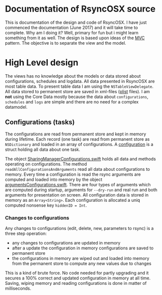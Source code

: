 # Documentation of RsyncOSX source

This is documentation of the design and code of RsyncOSX. I have just commenced the documentation (June 2017) and it will take time to complete. Why am I doing it? Well, primary for fun but i might learn something from it as well. The design is based upon ideas of the [MVC](https://en.wikipedia.org/wiki/Model%E2%80%93view%E2%80%93controller) pattern. The objective is to separate the view and the model.

# High Level design

The views has no knowledge about the models or data stored about configurations, schedules and logdata. All data presented in RsyncOSX are most table data. To present table data I am using the `NSTableViewDelegate`. All data stored to permanent store are saved in xml-files ([plist](https://en.wikipedia.org/wiki/Property_list) files). I am **not** using the Core Data mostly because the data about `configurations`, `schedules` and `logs` are simple and there are no need for a complex datamodel.

## Configurations (tasks)

The configurations are read from permanent store and kept in memory during lifetime. Each record (one task) are read from permanent store as `NSDictionary` and loaded in an array of configurations. A [configuration](https://github.com/rsyncOSX/RsyncOSX/blob/master/RsyncOSX/configuration.swift) is a struct holding all data about one task.

The object [SharingManagerConfigurations.swift](https://github.com/rsyncOSX/RsyncOSX/blob/master/RsyncOSX/SharingManagerConfiguration.swift) holds all data and methods operating on configurations. The method `readAllConfigurationsAndArguments` read all data about configurations to memory. Every time a configuration is read the rsync arguments are computed and loaded into memory by the object [argumentsConfigurations.swift](https://github.com/rsyncOSX/RsyncOSX/blob/master/RsyncOSX/argumentsConfigurations.swift). There are four types of arguments which are computed during startup, arguments for `--dry-run` and real run and both arguments for presentation on screen. All configuration data is stored in memory as an `Array<String>`. Each configuration is allocated a uniq computed nonsense key `hiddenID = Int`.

### Changes to configurations

Any changes to configurations (edit, delete, new, parameters to rsync) is a three step operation:

- any changes to configurations are updated in memory
- after a update the configuration in memory configurations are saved to permanent store
- the configurations in memory are wiped out and loaded into memory from the permanent store to compute any new values due to changes

This is a kind of brute force. No code needed for partly upgrading and it secures a 100% correct and updated configuration in memory at all time. Saving, wiping memory and reading configurations is done in matter of milliseconds. 
